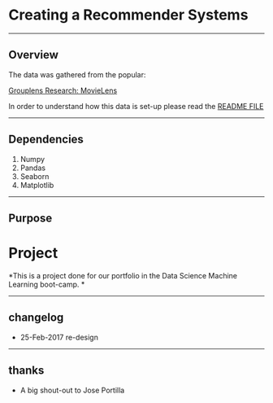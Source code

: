 # Creating a Recommender Systems 

----
## Overview

The data was gathered from the popular:

[Grouplens Research: MovieLens](https://grouplens.org/datasets/movielens/)


In order to understand how this data is set-up please read the [README FILE](http://files.grouplens.org/datasets/movielens/ml-20m-README.html)

> 

----
## Dependencies

1. Numpy
2. Pandas
3. Seaborn
4. Matplotlib

----
## Purpose
# Project

*This is a project done for our portfolio in the Data Science Machine Learning boot-camp.
*

----
## changelog
* 25-Feb-2017 re-design

----
## thanks

* A big shout-out to Jose Portilla

